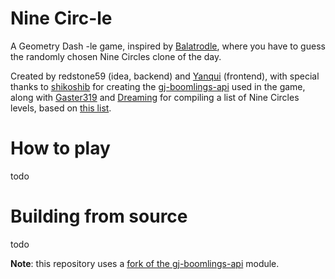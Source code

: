 # Nine Circ-le
A Geometry Dash -le game, inspired by [Balatrodle](https://www.balatrodle.com/), where you have to guess the randomly chosen Nine Circles clone of the day.

Created by redstone59 (idea, backend) and [Yanqui](https://github.com/yanqui-uxo) (frontend),
with special thanks to [shikoshib](https://github.com/shikoshib) for creating the [gj-boomlings-api](https://github.com/shikoshib/gj-boomlings-api) used in the game, along with [Gaster319](https://twitter.com/gaster319) and [Dreaming](https://github.com/dreaming98) for compiling a list of Nine Circles levels, based on [this list](https://geometry-dash-fan.fandom.com/wiki/List_of_Nine_Circles_levels).

# How to play

todo

# Building from source

todo

**Note**: this repository uses a [fork of the gj-boomlings-api](https://github.com/redstone59/gj-boomlings-api) module.

